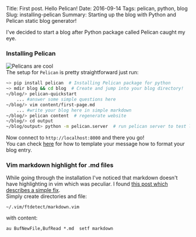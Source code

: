 Title: First post. Hello Pelican! 
Date: 2016-09-14
Tags: pelican, python, blog
Slug: installing-pelican
Summary: Starting up the blog with Python and Pelican static blog generator!

I've decided to start a blog after Python package called Pelican caught my eye.
### Installing Pelican
![Pelicans are cool]({filename}/images/pelican-bird.jpg)  
The setup for `Pelican` is pretty straightforward just run:
```bash
~> pip install pelican  # Installing Pelican package for python
~> mdir blog && cd blog  # Create and jump into your blog directory!
~/blog/> pelican-quickstart
	... #answer some simple questions here
~/blog/> vim content/first-page.md
	... #write your blog here in simple markdown
~/blog/> pelican content  # regenerate website
~/blog/> cd output
~/blog/output> python -m pelican.server  # run pelican server to test locally
```
Now connect to `http://localhost:8000` and there you go!  
You can check [here](http://docs.getpelican.com/en/latest/content.html#articles-and-pages) for how to template your message how to format your blog entry.
### Vim markdown highlight for .md files
While going through the installation I've noticed that markdown doesn't have highlighting in vim which was peculiar. I found [this post which describes a simple fix](http://superuser.com/questions/701496/no-syntax-highlight-on-md-files).  
Simply create directories and file: 
```
~/.vim/ftdetect/markdown.vim
``` 
with content: 
```
au BufNewFile,BufRead *.md  setf markdown
```

